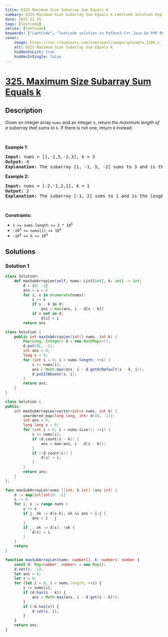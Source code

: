 ```yaml
---
title: 0325 Maximum Size Subarray Sum Equals K
summary: 0325 Maximum Size Subarray Sum Equals K LeetCode Solution Explained
date: 2022-11-25
tags: [leetcode]
series: [leetcode]
keywords: ["LeetCode", "leetcode solution in Python3 C++ Java Go PHP Ruby Swift TypeScript Rust C# JavaScript C", "0325 Maximum Size Subarray Sum Equals K LeetCode Solution Explained in all languages"]
cover:
    image: https://res.cloudinary.com/samirpaul/image/upload/w_1100,c_fit,co_rgb:FFFFFF,l_text:Arial_75_bold:0325 Maximum Size Subarray Sum Equals K - Solution Explained/problem-solving.webp
    alt: 0325 Maximum Size Subarray Sum Equals K
    hiddenInList: true
    hiddenInSingle: false
---
```



# [325. Maximum Size Subarray Sum Equals k](https://leetcode.com/problems/maximum-size-subarray-sum-equals-k)


## Description

<p>Given an integer array <code>nums</code> and an integer <code>k</code>, return <em>the maximum length of a </em><span data-keyword="subarray"><em>subarray</em></span><em> that sums to</em> <code>k</code>. If there is not one, return <code>0</code> instead.</p>

<p>&nbsp;</p>
<p><strong class="example">Example 1:</strong></p>

<pre>
<strong>Input:</strong> nums = [1,-1,5,-2,3], k = 3
<strong>Output:</strong> 4
<strong>Explanation:</strong> The subarray [1, -1, 5, -2] sums to 3 and is the longest.
</pre>

<p><strong class="example">Example 2:</strong></p>

<pre>
<strong>Input:</strong> nums = [-2,-1,2,1], k = 1
<strong>Output:</strong> 2
<strong>Explanation:</strong> The subarray [-1, 2] sums to 1 and is the longest.
</pre>

<p>&nbsp;</p>
<p><strong>Constraints:</strong></p>

<ul>
	<li><code>1 &lt;= nums.length &lt;= 2 * 10<sup>5</sup></code></li>
	<li><code>-10<sup>4</sup> &lt;= nums[i] &lt;= 10<sup>4</sup></code></li>
	<li><code>-10<sup>9</sup>&nbsp;&lt;= k &lt;= 10<sup>9</sup></code></li>
</ul>

## Solutions

### Solution 1

<!-- tabs:start -->

```python
class Solution:
    def maxSubArrayLen(self, nums: List[int], k: int) -> int:
        d = {0: -1}
        ans = s = 0
        for i, x in enumerate(nums):
            s += x
            if s - k in d:
                ans = max(ans, i - d[s - k])
            if s not in d:
                d[s] = i
        return ans
```

```java
class Solution {
    public int maxSubArrayLen(int[] nums, int k) {
        Map<Long, Integer> d = new HashMap<>();
        d.put(0L, -1);
        int ans = 0;
        long s = 0;
        for (int i = 0; i < nums.length; ++i) {
            s += nums[i];
            ans = Math.max(ans, i - d.getOrDefault(s - k, i));
            d.putIfAbsent(s, i);
        }
        return ans;
    }
}
```

```cpp
class Solution {
public:
    int maxSubArrayLen(vector<int>& nums, int k) {
        unordered_map<long long, int> d{{0, -1}};
        int ans = 0;
        long long s = 0;
        for (int i = 0; i < nums.size(); ++i) {
            s += nums[i];
            if (d.count(s - k)) {
                ans = max(ans, i - d[s - k]);
            }
            if (!d.count(s)) {
                d[s] = i;
            }
        }
        return ans;
    }
};
```

```go
func maxSubArrayLen(nums []int, k int) (ans int) {
	d := map[int]int{0: -1}
	s := 0
	for i, x := range nums {
		s += x
		if j, ok := d[s-k]; ok && ans < i-j {
			ans = i - j
		}
		if _, ok := d[s]; !ok {
			d[s] = i
		}
	}
	return
}
```

```ts
function maxSubArrayLen(nums: number[], k: number): number {
    const d: Map<number, number> = new Map();
    d.set(0, -1);
    let ans = 0;
    let s = 0;
    for (let i = 0; i < nums.length; ++i) {
        s += nums[i];
        if (d.has(s - k)) {
            ans = Math.max(ans, i - d.get(s - k)!);
        }
        if (!d.has(s)) {
            d.set(s, i);
        }
    }
    return ans;
}
```

<!-- tabs:end -->

<!-- end -->
